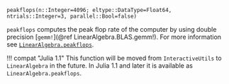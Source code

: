 ```
peakflops(n::Integer=4096; eltype::DataType=Float64, ntrials::Integer=3, parallel::Bool=false)
```

`peakflops` computes the peak flop rate of the computer by using double precision [`gemm!`](@ref LinearAlgebra.BLAS.gemm!). For more information see [`LinearAlgebra.peakflops`](@ref).

!!! compat "Julia 1.1"
    This function will be moved from `InteractiveUtils` to `LinearAlgebra` in the future. In Julia 1.1 and later it is available as `LinearAlgebra.peakflops`.

